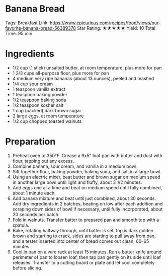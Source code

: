 # Banana Bread

Tags: Breakfast
Link: https://www.epicurious.com/recipes/food/views/our-favorite-banana-bread-56389378
Star Rating: ★★★★★
Yield: 10
Total Time: 95 min

# Ingredients

- 1/2 cup (1 stick) unsalted butter, at room temperature, plus more for pan
- 1 2/3 cups all-purpose flour, plus more for pan
- 4 medium very ripe bananas (about 13 ounces), peeled and mashed
- 1/4 cup sour cream
- 1 teaspoon vanilla extract
- 1 teaspoon baking powder
- 1/2 teaspoon baking soda
- 1/2 teaspoon kosher salt
- 1 cup (packed) dark brown sugar
- 2 large eggs, at room temperature
- 1/2 cup chopped toasted walnuts

# Preparation

1. Preheat oven to 350°F. Grease a 9x5" loaf pan with butter and dust with flour, tapping out any excess.
2. Combine banana, sour cream, and vanilla in a medium bowl.
3. Sift together flour, baking powder, baking soda, and salt in a large bowl.
4. Using an electric mixer, beat butter and brown sugar on medium speed in another large bowl until light and fluffy, about 3 1/2 minutes. 
5. Add eggs one at a time and beat on medium speed until fully combined, about 1 minute each. 
6. Add banana mixture and beat until just combined, about 30 seconds. Add dry ingredients in 2 batches, beating on low after each addition and scraping down sides of bowl if necessary, until fully incorporated, about 20 seconds per batch. 
7. Fold in walnuts. Transfer batter to prepared pan and smooth top with a spatula.
8. Bake, rotating halfway through, until batter is set, top is dark golden brown and starting to crack, sides are starting to pull away from pan, and a tester inserted into center of bread comes out clean, 60–65 minutes. 
9. Cool in pan on a wire rack at least 15 minutes. Run a butter knife around perimeter of pan to loosen loaf, then tap pan gently on its side until loaf releases. Transfer to a cutting board or plate and let cool completely before slicing.